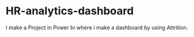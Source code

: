 # HR-analytics-dashboard
I make a Project in Power bi where i make a dashboard by using Attrition. 
